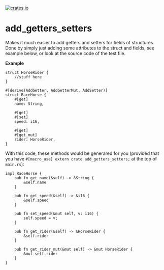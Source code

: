 [![crates.io](https://img.shields.io/crates/v/add_getters_setters.svg)](https://crates.io/crates/add_getters_setters)

# add_getters_setters

Makes it much easier to add getters and setters for fields of structures.
Done by simply just adding some attributes to the struct and fields, see example below, or look at the source code of the test file.

**Example**

    struct HorseRider {
	    //stuff here
	}

    #[derive(AddGetter, AddGetterMut, AddSetter)]
    struct RaceHorse {
	    #[get]
	    name: String,
	    
	    #[get]
	    #[set]
	    speed: i16,

	    #[get]
	    #[get_mut]
	    rider: HorseRider,
	}
With this code, these methods would be generared for you
(provided that you have `#[macro_use] extern crate add_getters_setters;` at the top of `main.rs`):

    impl RaceHorse {
	    pub fn get_name(&self) -> &String {
		    &self.name
	    }
	    
	    pub fn get_speed(&self) -> &i16 {
		    &self.speed
	    }
	    
	    pub fn set_speed(&mut self, v: i16) {
		    self.speed = v;
	    }
	    
	    pub fn get_rider(&self) -> &HorseRider {
		    &self.rider
	    }
	    
	    pub fn get_rider_mut(&mut self) -> &mut HorseRider {
		    &mut self.rider
	    }
	}
	    
